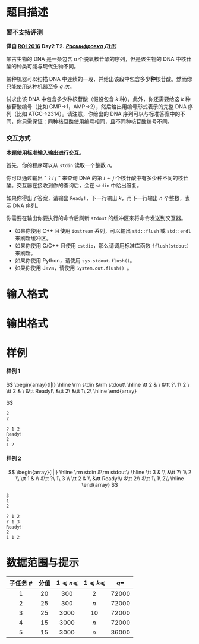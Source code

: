 
# 题目描述

### 暂不支持评测

**译自 [ROI 2016](http://neerc.ifmo.ru/school/archive/2015-2016.html) Day2 T2.** ***[Расшифровка ДНК](http://neerc.ifmo.ru/school/archive/2015-2016/ru-olymp-roi-2016-day2.pdf)***

某古生物的 DNA 是一条包含 $n$ 个脱氧核苷酸的序列，但是该生物的 DNA 中核苷酸的种类可能与现代生物不同。

某种机器可以扫描 DNA 中连续的一段，并给出该段中包含多少**种**核苷酸。然而你只能使用这种机器至多 $q$ 次。

试求出该 DNA 中包含多少种核苷酸（假设包含 $k$ 种）。此外，你还需要给这 $k$ 种核苷酸编号（比如 GMP→1，AMP→2），然后给出用编号形式表示的完整 DNA 序列（比如 ATGC->2314）。请注意，你给出的 DNA 序列可以与标准答案中的不同，你只需保证：同种核苷酸使用编号相同，且不同种核苷酸编号不同。

### 交互方式

**本题使用标准输入输出进行交互。**

首先，你的程序可以从 `stdin` 读取一个整数 $n$。

你可以通过输出 "$\;\!\texttt{?}\ i\ j\;\!$" 来查询 DNA 的第 $i\sim j$ 个核苷酸中有多少种不同的核苷酸。交互器在接收到你的查询后，会在 `stdin` 中给出答复。

如果你得出了答案，请输出 `Ready!`，下一行输出 $k$，再下一行输出 $n$ 个整数，表示 DNA 序列。

你需要在输出你要执行的命令后刷新 `stdout` 的缓冲区来将命令发送到交互器。
- 如果你使用 C++ 且使用 `iostream` 系列，可以输出 `std::flush` 或 `std::endl` 来刷新缓冲区。
- 如果你使用 C/C++ 且使用 `cstdio`，那么请调用标准库函数 `fflush(stdout)` 来刷新。
- 如果你使用 Python，请使用 `sys.stdout.flush()`。
- 如果你使用 Java，请使用 `System.out.flush() `。



# 输入格式



# 输出格式



# 样例

#### 样例 1
$$
\begin{array}{l|l}
\hline
\rm stdin &\rm stdout\\
\hline
\tt 2 & \\
      &\tt ?\ 1\ 2 \\
\tt 2 & \\
      &\tt Ready!\\
      &\tt 2\\
      &\tt 1\ 2\\
\hline
\end{array}

$$
```plain
2
2
```
```plain
? 1 2
Ready!
2
1 2
```

#### 样例 2
$$
\begin{array}{l|l}
\hline
\rm stdin &\rm stdout\\
\hline
\tt 3     & \\
          &\tt ?\ 1\ 2 \\
\tt 1     & \\
          &\tt ?\ 1\ 3 \\
\tt 2     & \\
          &\tt Ready!\\
          &\tt 2\\
          &\tt 1\ 1\ 2\\
\hline
\end{array}
$$
```plain
3
1
2
```
```plain
? 1 2
? 1 3
Ready!
2
1 1 2
```

# 数据范围与提示

|子任务 #|分值|$1⩽ n ⩽$|$1 ⩽ k ⩽$|$q=$   |
|:-----:|:-:|:-------:|:-------:|:-----:|
|1      |20 |$300$    |$2$      |$72000$|
|2      |25 |$300$    |$n$      |$72000$|
|3      |&nbsp;25&nbsp;|$3000$   |$10$     |$72000$|
|4      |15 |$3000$   |$n$      |$72000$|
|5      |&nbsp;15&nbsp;|$3000$   |$n$      |$36000$|


